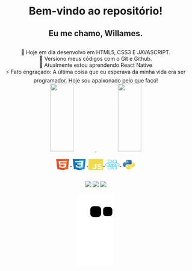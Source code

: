 <div align="center">
<h1> Bem-vindo ao repositório!</h1>
<h2>Eu me chamo, Willames.<h2>
</div>
<div align="center"> 
    🔭 Hoje em dia desenvolvo em HTML5, CSS3 E JAVASCRIPT.<br>
    🧠 Versiono meus códigos com o Git e Github.<br>
    🌱 Atualmente estou aprendendo React Native<br>
    ⚡ Fato engraçado: A última coisa que eu esperava da minha vida era ser programador. Hoje sou apaixonado pelo que faço!
</div>
  
<div align="center">
  <a href="https://github.com/willamesbarbosa">
  <img height="180em" width="35%" src="https://github-readme-stats.vercel.app/api?username=willamesbarbosa&show_icons=true&theme=dracula&include_all_commits=true&count_private=true"/>
  <img height="180em" width="35%" src="https://github-readme-stats.vercel.app/api/top-langs/?username=willamesbarbosa&layout=compact&langs_count=7&theme=dracula"/>
</div>
  
  


  
  <div style="display: inline_block" align="center"><br>
<!--<img align="center" alt="Will-Ts" height="30" width="40" src="https://raw.githubusercontent.com/devicons/devicon/master/icons/typescript/typescript-plain.svg">-->  
  <img align="center" alt="Will-HTML" height="30" width="40" src="https://raw.githubusercontent.com/devicons/devicon/master/icons/html5/html5-original.svg">
  <img align="center" alt="Will-CSS" height="30" width="40" src="https://raw.githubusercontent.com/devicons/devicon/master/icons/css3/css3-original.svg">
  <img align="center" alt="Will-Js" height="30" width="40" src="https://raw.githubusercontent.com/devicons/devicon/master/icons/javascript/javascript-plain.svg">
  <img align="center" alt="Will-React" height="30" width="40" src="https://raw.githubusercontent.com/devicons/devicon/master/icons/react/react-original.svg">
  <img align="center" alt="Will-Python" height="30" width="40" src="https://raw.githubusercontent.com/devicons/devicon/master/icons/python/python-original.svg">
  <!--<img align="center" alt="Will-Csharp" height="30" width="40" src="https://raw.githubusercontent.com/devicons/devicon/master/icons/csharp/csharp-original.svg">-->
</div>
  
 ## 
  
  
<div align="center"> 
  <a href="https://instagram.com/_willamesbarbosa" target="_blank"><img src="https://img.shields.io/badge/-Instagram-%23E4405F?style=for-the-badge&logo=instagram&logoColor=white" target="_blank"></a> 
  <a href = "mailto:willamessilva1999@gmail.com"><img src="https://img.shields.io/badge/-Gmail-%23333?style=for-the-badge&logo=gmail&logoColor=white" target="_blank"></a>
  <a href="https://www.linkedin.com/in/willamessilvab" target="_blank"><img src="https://img.shields.io/badge/-LinkedIn-%230077B5?style=for-the-badge&logo=linkedin&logoColor=white" target="_blank"></a> 
 
  ![Snake animation](https://github.com/rafaballerini/rafaballerini/blob/output/github-contribution-grid-snake.svg)
 
</div>
